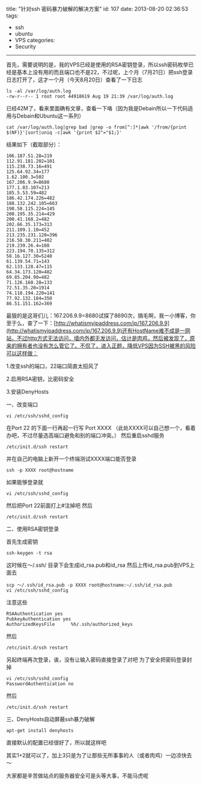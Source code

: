 title: "针对ssh 密码暴力破解的解决方案"
id: 107
date: 2013-08-20 02:36:53
tags: 
- ssh
- ubuntu
- VPS
categories: 
- Security

---

首先，需要说明的是，我的VPS已经是使用的RSA密钥登录，所以ssh密码枚举已经是基本上没有用的而且端口也不是22，不过呢，上个月（7月21日）把ssh登录日志打开了，这才一个月（今天8月20日）查看了一下日志

    ls -al /var/log/auth.log
    -rw-r--r-- 1 root root 44918619 Aug 19 21:39 /var/log/auth.log

已经42M了，看来里面确有文章，查看一下咯（因为我是Debain所以一下代码适用与Debain和Ubuntu这一系列）

    cat /var/log/auth.log|grep bad |grep -o from[^:]*|awk '/from/{print $(NF)}'|sort|uniq -c|awk '{print $2"="$1;}'
    
结果如下（截取部分）：

    106.187.51.28=219
    112.91.181.202=101
    115.238.73.16=491
    125.64.92.34=177
    1.62.100.3=502
    167.206.9.9=8680
    177.1.83.107=213
    185.5.53.59=482
    186.42.174.226=482
    188.132.242.105=663
    198.58.115.224=145
    200.195.35.214=429
    200.41.168.2=482
    202.66.35.173=313
    211.109.1.10=452
    213.235.231.120=396
    216.58.30.211=482
    219.239.26.4=108
    223.194.70.135=312
    58.16.127.30=5240
    61.139.54.71=143
    62.133.128.47=115
    64.34.173.120=482
    69.85.204.90=482
    71.126.160.28=133
    72.51.35.20=1914
    74.118.194.220=141
    77.92.132.184=350
    86.51.151.162=369

最狠的是这哥们儿：167.206.9.9=8680试探了8690次，搞毛啊，我一小博客，你至于么，查了一下：[http://whatismyipaddress.com/ip/167.206.9.9](http://whatismyipaddress.com/ip/167.206.9.9)还有HostName难不成是一网站，不过http方式无法访问，墙内外都无发访问，估计是肉鸡，然后被发现了，原来的拥有者也没有怎么管它了。不侃了，进入正题，降低VPS因为SSH被黑的风险可以这样做：

1.改变ssh的端口，22端口简直太招风了

2.启用RSA密钥，比密码安全

3.安装DenyHosts

一、改变端口

    vi /etc/ssh/sshd_config

在Port 22 的下面一行再起一行写 Port XXXX （此处XXXX可以自己想一个，看着办吧，不过尽量选高端口避免和别的端口冲突。）
然后重启sshd服务

    /etc/init.d/ssh restart

并在自己的电脑上新开一个终端测试XXXX端口能否登录

    ssh -p XXXX root@hostname

如果能够登录就

    vi /etc/ssh/sshd_config

然后把Port 22前面打上#注掉吧
然后

    /etc/init.d/ssh restart

二、使用RSA密钥登录

首先生成密钥

    ssh-keygen -t rsa

这时候在～/.ssh/ 目录下会生成id_rsa.pub和id_rsa
然后上传id_rsa.pub到VPS上面去

    scp ～/.ssh/id_rsa.pub -p XXXX root@hostname:~/.ssh/id_rsa.pub
    vi /etc/ssh/sshd_config

注意这些

    RSAAuthentication yes
    PubkeyAuthentication yes
    AuthorizedKeysFile      %h/.ssh/authorized_keys

然后

    /etc/init.d/ssh restart

另起终端再次登录，诶，没有让输入密码直接登录了对吧
为了安全把密码登录封掉

    vi /etc/ssh/sshd_config
    PasswordAuthentication no

然后

    /etc/init.d/ssh restart

三、DenyHosts自动屏蔽ssh暴力破解

    apt-get install denyhosts

直接默认的配置已经很好了，所以就这样吧

其实1+2就可以了，加上3只是为了让那些无所事事的人（或者肉鸡）一边凉快去～

大家都是辛苦做站点的服务器安全可是头等大事，不能马虎呢
